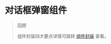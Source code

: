 # 对话框弹窗组件

> 回顾
>
> 组件封装四大要点详情可跳转 [组件封装](/learn/学而时习之/前端组件封装实例/vue组件设计技巧) 查看。

<Dialog />

## 样式

### 思路

样式方面只写基本样式，其余的放到拓展方法中。如设置预制类，部分样式的取舍由使用者来决定是否要使用。也可以通过 `props` 父组件传参，子组件获取类名覆盖原有样式，或者添加上某个类名。

设置样式时权重尽可能低，方便使用者在父组件中调整组件样式，无需设置过多 `!important` 来覆盖层级。

弹窗后面的浅色遮罩、弹窗的标题、内容、按钮、关闭按钮都是可以在组件内写好的基本样式。

可以通过父组件传递部分字段来渲染子组件，如组件库中最常见的宽高、外边距、全屏大小等。

### 代码示例

- 父组件

  ```vue
  <MyDialog width="200" marginTop="50" fullDialog />
  ```

- 子组件

  ```vue
  <script>
  export default {
    props: {
      width: String,
      marginTop: String,
      fullDialog: Boolean,
    },
    data() {
      return {
      };
    },
  };
  </script>
  
  <template>
    <div class="cover">
      <!--fullDialog：传递该字段后让弹窗组件全屏显示-->
      <div class="dialog" :class="{'fullDialog': fullDialog}" :style="{width: width + 'px', marginTop: marginTop + 'px'}">
        <!-- 标题部分 -->
        <div class="title">
            <div class="default-title">
              {{ title }}
            </div>
  
          <!-- 关闭按钮 -->
          <span class="close-icon">×</span>
        </div>
  
        <!-- 内容部分 -->
        <div class="content">
            <div class="default-content">
              {{ content }}
            </div>
        </div>
  
        <!-- 按钮 -->
        <div class="button">
            <div class="default-button">
              <button>取消</button>
              <button>确认</button>
            </div>
        </div>
      </div>
    </div>
  </template>
  
  <style scoped>
  .cover {
    position: fixed;
    left: 0;
    right: 0;
    top: 0;
    bottom: 0;
    background-color: rgba(0, 0, 0, 0.5);
  }
  
  .dialog {
    min-width: 200px;
    background-color: #fff;
    width: 50%;
    margin: 50px auto;
  }
  
  .dialog.fullDialog {
    width: 100vw !important;
    height: 100vh !important;
    margin: 0 !important;
  }
  
  .title {
    position: relative;
    padding: 15px;
  }
  
  /* 预制类 */
  .center .title, .center .content {
    text-align: center;
  } 
  .close-icon {
    position: absolute;
    right: 15px;
    top: 10px;
  }
  
  .content {
    padding: 15px;
  }
  
  .button {
    padding: 15px;
  }
  
  button {
    margin-right: 15px;
  }
  </style>
  ```

## Slot

### 思路

内容和标题和按钮等部分不一定要写死，而是通过父组件动态传递，如果父组件不传递，则使用默认的内容。

### 代码示例

  ```vue
  <template>
    <div class="cover">
      <!--fullDialog：传递该字段后让弹窗组件全屏显示-->
      <div class="dialog" :class="{'fullDialog': fullDialog}" :style="{width: width + 'px', marginTop: marginTop + 'px'}">
        <!-- 标题部分 -->
        <div class="title">
          <slot name="title"> // [!code ++]
            <div class="default-title">
              {{ title }}
            </div>
          </slot> // [!code ++]
  
          <!-- 关闭按钮 -->
          <span class="close-icon">×</span>
        </div>
  
        <!-- 内容部分 -->
        <div class="content">
          <slot name="content"> // [!code ++]
            <div class="default-content">
              {{ content }}
            </div>
          </slot> // [!code ++]
        </div>
      </div>
    </div>
  </template>
  ```

## 行为

### 思路

把行为一致的事件写在弹窗组件内，作为内置行为。如：

1. 点击叉叉关闭弹窗
2. 点击取消按钮控制组件显隐
3. ......

而控制弹窗显隐则由父组件来决定，因此由父组件传递一个布尔值的变量，弹窗组件接收来 `v-if` 控制。

但是如果我想要子组件来修改值控制显示隐藏，而值是从父组件传递，使用父子组件传参又略显繁琐。如果使用 `vue2` ，可以使用 `.sync` 修饰符来实现子组件修改 `props` 内的值。

点击取消按钮和关闭符号可能父组件想要处理其他事情，因此把变量变为 `false` 后再 `$emit` 提供一个方法给父组件使用。

### 代码示例

- 父组件

  ```vue
  <template>
    <div id="app">
      <MyDialog :show.sync="show" width="200" marginTop="50" @close="closeFn" />
    </div>
  </template>
  
  <script>
  import MyDialog from '@/components/MyDialog.vue'
  export default {
    data() {
      return {
        show: true
      };
    },
    components: {
      MyDialog
    },
    methods: {
      closeFn() {
        console.log(1)
      }
    },
  };
  </script>
  ```

- 子组件

  ```vue
  <script>
  export default {
    props: {
      show: {
        type: Boolean,
        required: true
      },
      content: {
        type: String,
        default: '默认内容'
      },
      title: {
        type: String,
        default: '默认标题'
      },
      width: String,
      marginTop: String,
      fullDialog: Boolean,
    },
    data() {
      return {
      };
    },
    methods: {
      close() {
        this.$emit('close')
        this.$emit('update:show', false)
      },
      cancel() {
        this.$emit('update:show', false)
        this.$emit('cancel')
      },
      comfirm() {
        this.$emit('comfirm')
      }
    }
  };
  </script>
  
  <template>
    <div class="cover" v-if="show">
      <div class="dialog" :class="{'fullDialog': fullDialog}" :style="{width: width + 'px', marginTop: marginTop + 'px'}">
        <!-- 标题部分 -->
        <div class="title">
          <!-- 插槽传入，有默认标题 -->
          <slot name="title">
            <div class="default-title">
              {{ title }}
            </div>
          </slot>
  
          <!-- 关闭按钮 -->
          <span class="close-icon" @click="close">×</span>
        </div>
  
        <!-- 内容部分 -->
        <div class="content">
          <slot name="content">
            <div class="default-content">
              {{ content }}
            </div>
          </slot>
        </div>
  
        <!-- 按钮 -->
        <div class="button">
          <slot name="button">
            <div class="default-button">
              <button @click="cancel">取消</button>
              <button @click="comfirm">确认</button>
            </div>
          </slot>
        </div>
      </div>
    </div>
  </template>
  ```

### vue3

在 `vue3` 的写法中有部分代码需要修改，例如：

1. 子组件的 `props` 和 `emit` 方法需要修改
2. 父组件中不在通过 `.sync` 修饰符做语法糖处理，而是改为 `v-model:` ，如 `v-model:show="show"` 

代码如下所示：

- 子组件

  ```vue
  <script setup>
  import { ref } from 'vue'
  defineProps({
    show: {
      type: Boolean,
      required: true
    },
    content: {
      type: String,
      default: '默认内容'
    },
    title: {
      type: String,
      default: '默认标题'
    },
  })
      
  const emit = defineEmits(['update:show', 'cancel', 'close', 'comfirm'])
  
  const close = () => {
    emit('close')
    emit('update:show', false)
  }
  
  const cancel = () => {
    emit('update:show', false)
    emit('cancel')
  }
  
  const comfirm = () => {
    emit('comfirm')
  }
  </script>
  ```

- 父组件

  ```vue
  <MyDialog v-model:show="show" @close="closeFn" />
  ```

## Prop

前面三个方法已经描述了在何种场景何种需求父组件传递什么参数给子组件，这里做个总结。

- 样式类

  可以通过传递类名、部分模块的显隐、部分样式的值等入手

- 插槽类

  通过传递内容来渲染到子组件的特定插槽处

- 行为类

  传递一些变量来操控组件的显示隐藏等

## 拓展

### 阻止滚动

当弹窗弹出时阻止底部的滚动，有两种方法

1. 为 `window` 添加禁止滚动的事件

2. 通过 `css` 在弹窗显示时把超出部分隐藏，取消后恢复

   ```js
   beforeDestory() {
       this.enableScroll()
   },
   methods: {
       disableScroll() {
           const scrollbarWidth = window.innerWidth - document.bodu.clientWidth
           document.body.style.paddingRight = scrollbarWidth + 'px'
           
           document.body.style.overflow = 'hidden'
       },
       enableScroll() {
           this.body.style.paddingRight = 0
           document.body.style.overflow = 'auto'
       },
   }
   ```

   当页面隐藏超出部分时，右侧滚动条会消失，此时页面整体内容布局会改变，因此可以通过页面宽度减去内容宽度得出的滚动条宽度，然后在隐藏超出部分时作为右边距。

   如果用户未取消就直接去往其他页面，页面超出隐藏的样式不会被清除，因此也要在页面销毁事件中绑定。

### 其他

这个组件可以不用做的那么大而全，已经有很多类似 `ant desing` 的组件库已经实现这些功能了，因此不要考虑大而全，而是从小而美的方向考虑。

比如点击确定按钮可能会有调用接口的可能，因此可以传递一个对象，子组件中该对象默认为空对象。通过判断该对象是否有 `url` 字段，如果有则调用接口，最后通过 `$parent` 把参数返回即可。

## 总体效果
<Iframe url="https://duyidao.gitee.io/blogweb/detail/learn/dialog" />